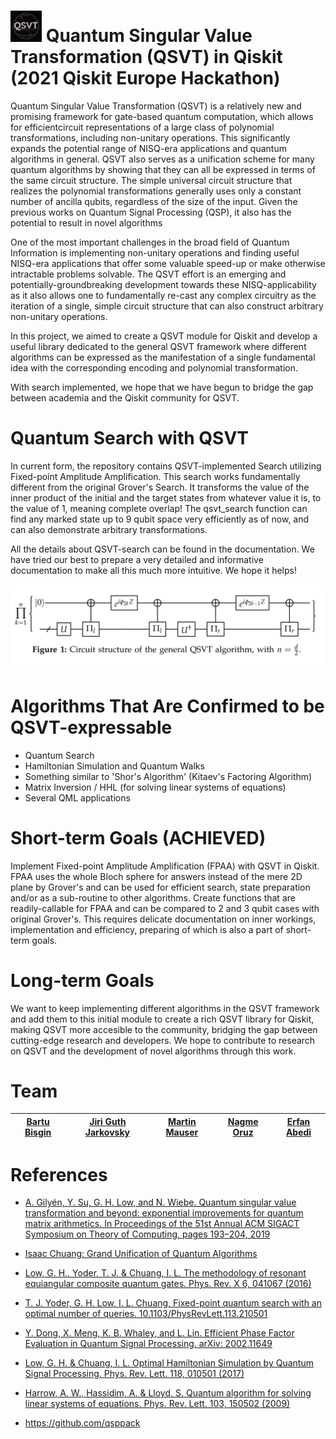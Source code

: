 # <img  src="resources/QSVT.JPG" width=50> Quantum Singular Value Transformation (QSVT) in Qiskit (2021 Qiskit Europe Hackathon)

Quantum Singular Value Transformation (QSVT) is a relatively new and promising framework for gate-based quantum computation, which allows for efficientcircuit representations of a large class of polynomial transformations, including non-unitary operations. This significantly expands the potential range of NISQ-era applications and quantum algorithms in general. QSVT also serves as a unification scheme for many quantum algorithms by showing that they can all be expressed in terms of the same circuit structure. The simple universal circuit structure that realizes the polynomial transformations generally uses only a constant number of ancilla qubits, regardless of the size of the input. Given the previous works on Quantum Signal Processing (QSP), it also has the potential to result in novel algorithms

One of the most important challenges in the broad field of Quantum Information is implementing non-unitary operations and finding useful NISQ-era applications that offer some valuable speed-up or make otherwise intractable problems solvable. The QSVT effort is an emerging and potentially-groundbreaking development towards these NISQ-applicability as it also allows one to fundamentally re-cast any complex circuitry as the iteration of a single, simple circuit structure that can also construct arbitrary non-unitary operations.


In this project, we aimed to create a QSVT module for Qiskit and develop a useful library dedicated to the general QSVT framework where different algorithms can be expressed as the manifestation of a single fundamental idea with the corresponding encoding and polynomial transformation. 

With search implemented, we hope that we have begun to bridge the gap between academia and the Qiskit community for QSVT.


# Quantum Search with QSVT

In current form, the repository contains QSVT-implemented Search utilizing Fixed-point Amplitude Amplification. This search works fundamentally different from the original Grover's Search. It transforms the value of the inner product of the initial and the target states from whatever value it is, to the value of 1, meaning complete overlap! The qsvt_search function can find any marked state up to 9 qubit space very efficiently as of now, and can also demonstrate arbitrary transformations.

All the details about QSVT-search can be found in the documentation. We have tried our best to prepare a very detailed and informative documentation to make all this much more intuitive. We hope it helps!

![](resources/Circuit.jpg)

# Algorithms That Are Confirmed to be QSVT-expressable

* Quantum Search
* Hamiltonian Simulation and Quantum Walks
* Something similar to 'Shor's Algorithm' (Kitaev's Factoring Algorithm)
* Matrix Inversion / HHL (for solving linear systems of equations)
* Several QML applications

# Short-term Goals (ACHIEVED)

Implement Fixed-point Amplitude Amplification (FPAA) with QSVT in Qiskit. FPAA uses the whole Bloch sphere for answers instead of the mere 2D plane by Grover's and can be used for efficient search, state preparation and/or as a sub-routine to other algorithms. Create functions that are readily-callable for FPAA and can be compared to 2 and 3 qubit cases with original Grover's. This requires delicate documentation on inner workings, implementation and efficiency, preparing of which is also a part of short-term goals.

# Long-term Goals

We want to keep implementing different algorithms in the QSVT framework and add them to this initial module to create a rich QSVT library for Qiskit, making QSVT more accesible to the community, bridging the gap between cutting-edge research and developers. We hope to contribute to research on QSVT and the development of novel algorithms through this work.

# Team
| [Bartu Bisgin](https://github.com/bartubisgin)  | [Jiri Guth Jarkovsky](https://github.com/JiriGuthJarkovsky) | [Martin Mauser](https://github.com/MFXM) | [Nagme Oruz](https://github.com/uzaynagme) | [Erfan Abedi](https://github.com/theerfan) | 
| ------------- | ------------- | ------------- | ------------- | ------------- |


# References

- [A. Gilyén, Y. Su, G. H. Low, and N. Wiebe. Quantum singular value transformation and beyond: exponential improvements for quantum matrix arithmetics. In Proceedings of the 51st Annual ACM SIGACT Symposium on Theory of Computing, pages 193–204, 2019](https://dl.acm.org/doi/10.1145/3313276.3316366)

- [Isaac Chuang: Grand Unification of Quantum Algorithms](https://www.youtube.com/watch?v=GFRojXdrVXI&t=2002s)

- [Low, G. H., Yoder, T. J. & Chuang, I. L. The methodology of resonant equiangular composite quantum gates. Phys. Rev. X 6, 041067 (2016)](http://arxiv.org/abs/1603.03996)

- [T. J. Yoder, G. H. Low, I. L. Chuang, Fixed-point quantum search with an optimal number of queries. 10.1103/PhysRevLett.113.210501](https://arxiv.org/pdf/1409.3305.pdf)

- [Y. Dong, X. Meng, K. B. Whaley, and L. Lin. Efficient Phase Factor Evaluation in Quantum Signal Processing. arXiv: 2002.11649](https://arxiv.org/abs/2002.11649)

- [Low, G. H. & Chuang, I. L. Optimal Hamiltonian Simulation by Quantum Signal Processing. Phys. Rev. Lett. 118, 010501 (2017)](http://arxiv.org/abs/1606.02685)

- [Harrow, A. W., Hassidim, A. & Lloyd, S. Quantum algorithm for solving linear systems of equations. Phys. Rev. Lett. 103, 150502 (2009)](http://arxiv.org/abs/0811.3171)

- https://github.com/qsppack
